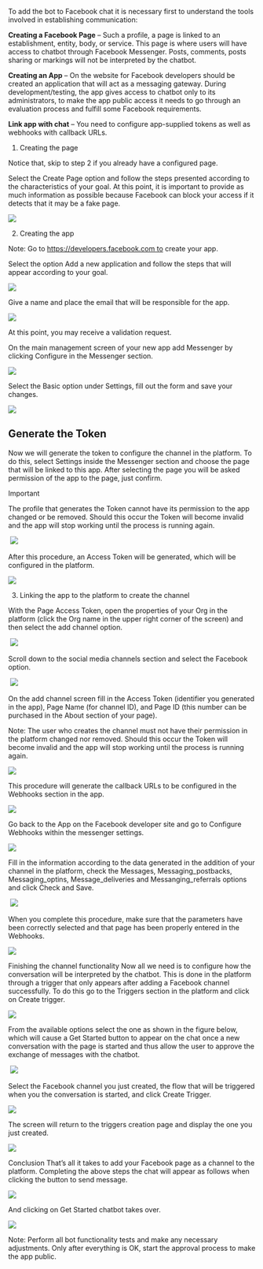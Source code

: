 To add the bot to Facebook chat it is necessary first to understand the tools involved in establishing communication:

**Creating a Facebook Page** – Such a profile, a page is linked to an establishment, entity, body, or service. This page is where users will have access to chatbot through Facebook Messenger. Posts, comments, posts sharing or markings will not be interpreted by the chatbot.

**Creating an App** – On the website for Facebook developers should be created an application that will act as a messaging gateway. During development/testing, the app gives access to chatbot only to its administrators, to make the app public access it needs to go through an evaluation process and fulfill some Facebook requirements.

**Link app with chat** – You need to configure app-supplied tokens as well as webhooks with callback URLs.

1. Creating the page 

Notice that, skip to step 2 if you already have a configured page.

Select the Create Page option and follow the steps presented according to the characteristics of your goal. At this point, it is important to provide as much information as possible because Facebook can block your access if it detects that it may be a fake page.

![](/img/facebook/fb1.jpeg)

2. Creating the app 

Note: Go to https://developers.facebook.com to create your app.

Select the option Add a new application and follow the steps that will appear according to your goal.

![](/img/facebook/fb2.jpeg)

Give a name and place the email that will be responsible for the app.

![](/img/facebook/fb3.jpeg)

At this point, you may receive a validation request.

On the main management screen of your new app add Messenger by clicking Configure in the Messenger section.

![](/img/facebook/fb4.jpeg)

Select the Basic option under Settings, fill out the form and save your changes.

![](/img/facebook/fb5.jpeg)

## Generate the Token
Now we will generate the token to configure the channel in the platform. To do this, select Settings inside the Messenger section and choose the page that will be linked to this app. After selecting the page you will be asked permission of the app to the page, just confirm.

Important

The profile that generates the Token cannot have its permission to the app changed or be removed. Should this occur the Token will become invalid and the app will stop working until the process is running again.

 ![](/img/facebook/fb6.jpeg)

After this procedure, an Access Token will be generated, which will be configured in the platform.

![](/img/facebook/fb7.jpeg)

3. Linking the app to the platform to create the channel

With the Page Access Token, open the properties of your Org in the platform (click the Org name in the upper right corner of the screen) and then select the add channel option.

 ![](/img/facebook/fb8.jpeg)


Scroll down to the social media channels section and select the Facebook option.

 ![](/img/facebook/fb9.jpeg)

On the add channel screen fill in the Access Token (identifier you generated in the app), Page Name (for channel ID), and Page ID (this number can be purchased in the About section of your page).

Note: The user who creates the channel must not have their permission in the platform changed nor removed. Should this occur the Token will become invalid and the app will stop working until the process is running again.

![](/img/facebook/fb10.jpeg)

This procedure will generate the callback URLs to be configured in the Webhooks section in the app.

![](/img/facebook/fb11.jpeg)

Go back to the App on the Facebook developer site and go to Configure Webhooks within the messenger settings.

![](/img/facebook/fb12.jpeg)

Fill in the information according to the data generated in the addition of your channel in the platform, check the Messages, Messaging_postbacks, Messaging_optins, Message_deliveries and Messanging_referrals options and click Check and Save.

 ![](/img/facebook/fb13.jpeg)

When you complete this procedure, make sure that the parameters have been correctly selected and that page has been properly entered in the Webhooks.

![](/img/facebook/fb14.jpeg)

Finishing the channel functionality
Now all we need is to configure how the conversation will be interpreted by the chatbot. This is done in the platform through a trigger that only appears after adding a Facebook channel successfully. To do this go to the Triggers section in the platform and click on Create trigger.

![](/img/facebook/fb15.jpeg)

From the available options select the one as shown in the figure below, which will cause a Get Started button to appear on the chat once a new conversation with the page is started and thus allow the user to approve the exchange of messages with the chatbot.

 ![](/img/facebook/fb16.jpeg)

Select the Facebook channel you just created, the flow that will be triggered when you the conversation is started, and click Create Trigger.

![](/img/facebook/fb17.jpeg)

The screen will return to the triggers creation page and display the one you just created.

![](/img/facebook/fb18.jpeg)

Conclusion
That’s all it takes to add your Facebook page as a channel to the platform. Completing the above steps the chat will appear as follows when clicking the button to send message.

![](/img/facebook/fb19.jpeg)

And clicking on Get Started chatbot takes over.

![](/img/facebook/fb20.jpeg)

Note: Perform all bot functionality tests and make any necessary adjustments. Only after everything is OK, start the approval process to make the app public.